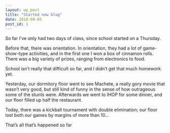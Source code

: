 ```yaml
---
layout: wp_post
title: "Started new blog"
date: 2010-09-05
post_id: 1
---
```


So far I’ve only had two days of class, since school started on a Thursday.

Before that, there was orientation. In orientation, they had a lot of game-show-type activities, and in the first one I won a box of cinnamon rolls. There was a big variety of prizes, ranging from electronics to food.

School isn’t really that difficult so far, and I didn’t get that much homework yet.

Yesterday, our dormitory floor went to see Machete, a really gory movie that wasn’t very good, but still kind of funny in the sense of how outrageous some of the stunts were. Afterwards we went to IHOP for some dinner, and our floor filled up half the restaurant.

Today, there was a kickball tournament with double elimination; our floor lost both our games by margins of more than 10...

That’s all that’s happened so far
